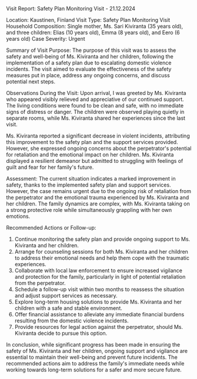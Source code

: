  Visit Report: Safety Plan Monitoring Visit - 21.12.2024

Location: Kaustinen, Finland
Visit Type: Safety Plan Monitoring Visit
Household Composition: Single mother, Ms. Sari Kiviranta (35 years old), and three children: Elias (10 years old), Emma (8 years old), and Eero (6 years old)
Case Severity: Urgent

Summary of Visit Purpose:
The purpose of this visit was to assess the safety and well-being of Ms. Kiviranta and her children, following the implementation of a safety plan due to escalating domestic violence incidents. The visit aimed to evaluate the effectiveness of the safety measures put in place, address any ongoing concerns, and discuss potential next steps.

Observations During the Visit:
Upon arrival, I was greeted by Ms. Kiviranta who appeared visibly relieved and appreciative of our continued support. The living conditions were found to be clean and safe, with no immediate signs of distress or danger. The children were observed playing quietly in separate rooms, while Ms. Kiviranta shared her experiences since the last visit.

Ms. Kiviranta reported a significant decrease in violent incidents, attributing this improvement to the safety plan and the support services provided. However, she expressed ongoing concerns about the perpetrator's potential for retaliation and the emotional impact on her children. Ms. Kiviranta displayed a resilient demeanor but admitted to struggling with feelings of guilt and fear for her family's future.

Assessment:
The current situation indicates a marked improvement in safety, thanks to the implemented safety plan and support services. However, the case remains urgent due to the ongoing risk of retaliation from the perpetrator and the emotional trauma experienced by Ms. Kiviranta and her children. The family dynamics are complex, with Ms. Kiviranta taking on a strong protective role while simultaneously grappling with her own emotions.

Recommended Actions or Follow-up:
1. Continue monitoring the safety plan and provide ongoing support to Ms. Kiviranta and her children.
2. Arrange for counseling sessions for both Ms. Kiviranta and her children to address their emotional needs and help them cope with the traumatic experiences.
3. Collaborate with local law enforcement to ensure increased vigilance and protection for the family, particularly in light of potential retaliation from the perpetrator.
4. Schedule a follow-up visit within two months to reassess the situation and adjust support services as necessary.
5. Explore long-term housing solutions to provide Ms. Kiviranta and her children with a safe and stable environment.
6. Offer financial assistance to alleviate any immediate financial burdens resulting from the domestic violence incidents.
7. Provide resources for legal action against the perpetrator, should Ms. Kiviranta decide to pursue this option.

In conclusion, while significant progress has been made in ensuring the safety of Ms. Kiviranta and her children, ongoing support and vigilance are essential to maintain their well-being and prevent future incidents. The recommended actions aim to address the family's immediate needs while working towards long-term solutions for a safer and more secure future.